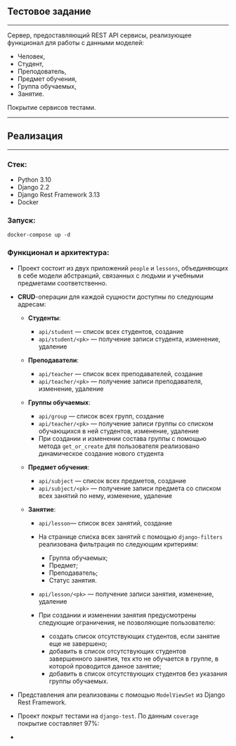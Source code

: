 ## Тестовое задание
___
Сервер, предоставляющий REST API сервисы, реализующее функционал
для работы с данными моделей:
- Человек,
- Студент,
- Преподователь,
- Предмет обучения,
- Группа обучаемых,
- Занятие.


Покрытие сервисов тестами.
___

## Реализация
___

### Стек:
- Python 3.10
- Django 2.2
- Django Rest Framework 3.13
- Docker

### Запуск:

`docker-compose up -d`

### Функционал и архитектура:

- Проект состоит из двух приложений `people` и `lessons`, объединяющих в себе модели абстракций, связанных с людьми
и учебными предметами соответственно.


- **CRUD**-операции для каждой сущности доступны по следующим адресам:
  - **Студенты**:
    - `api/student` — список всех студентов, создание
    - `api/student/<pk>` — получение записи студента, изменение, удаление

  - **Преподаватели**:
    - `api/teacher` — список всех преподавателей, создание
    - `api/teacher/<pk>` — получение записи преподавателя, изменение, удаление

  - **Группы обучаемых**:
    - `api/group` — список всех групп, создание
    - `api/teacher/<pk>` — получение записи группы со списком обучающихся в ней студентов, изменение, удаление
    - При создании и изменении состава группы с помощью метода `get_or_create` для пользователя
    реализовано динамическое создание нового студента

  - **Предмет обучения**:
    - `api/subject` — список всех предметов, создание
    - `api/subject/<pk>` — получение записи предмета со списком всех занятий по нему, изменение, удаление

  - **Занятие**:

    - `api/lesson`— список всех занятий, создание
    - На странице списка всех занятий с помощью `django-filters` реализована фильтрация по следующим критериям:
      - Группа обучаемых;
      - Предмет;
      - Преподаватель;
      - Статус занятия.

    - `api/lesson/<pk>` — получение записи занятия, изменение, удаление
    - При создании и изменении занятия предусмотрены следующие ограничения, не позволяющие пользователю:
      - создать список отсутствующих студентов, если занятие еще не завершено;
      - добавить в список отсутствующих студентов завершенного занятия, тех кто не обучается в группе,
      в которой проводится данное занятие;
      - добавить в список отсутствующих студентов без указания группы обучаемых.




- Представления апи реализованы с помощью `ModelViewSet` из Django Rest Framework.
- Проект покрыт тестами на `django-test`. По данным `coverage` покрытие составляет 97%:
-
